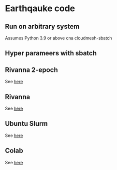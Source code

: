 # Earthqauke code

## Run on arbitrary system

Assumes Python 3.9 or above cna cloudmesh-sbatch


## Hyper parameers with sbatch


## Rivanna 2-epoch

See [here](experiments/rivanna-2epoch/README.md)

## Rivanna

See [here](experiments/rivanna/README.md)


## Ubuntu Slurm

See [here](experiments/ubuntu-slurm/README.md)


## Colab

See [here](experiments/ubuntu-slurm/README.md)

